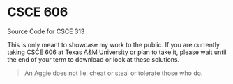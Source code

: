 # CSCE 606

Source Code for CSCE 313

This is only meant to showcase my work to the public. If you are currently taking CSCE 606 at Texas A&M University or plan to take it, please wait until the end of your term to download or look at these solutions.

> An Aggie does not lie, cheat or steal or tolerate those who do.
